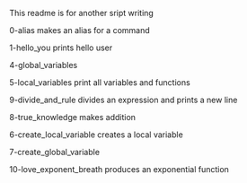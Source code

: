 This readme is for another sript writing

0-alias makes an alias for a command

1-hello_you prints hello user

4-global_variables

5-local_variables print all variables and functions

9-divide_and_rule divides an expression and prints a new line

8-true_knowledge makes addition

6-create_local_variable creates a local variable

7-create_global_variable

10-love_exponent_breath produces an exponential function
